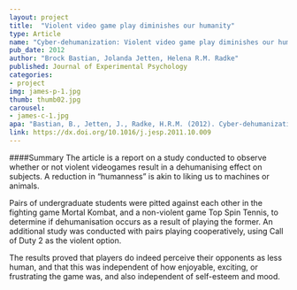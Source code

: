 ```yaml
---
layout: project
title:  "Violent video game play diminishes our humanity"
type: Article
name: "Cyber-dehumanization: Violent video game play diminishes our humanity"
pub_date: 2012
author: "Brock Bastian, Jolanda Jetten, Helena R.M. Radke"
published: Journal of Experimental Psychology
categories:
- project
img: james-p-1.jpg
thumb: thumb02.jpg
carousel:
- james-c-1.jpg
apa: "Bastian, B., Jetten, J., Radke, H.R.M. (2012). Cyber-dehumanization: Violent video game play diminishes our humanity. Journal of Experimental Social Psychology, 48, 486-491."
link: https://dx.doi.org/10.1016/j.jesp.2011.10.009
---
```

####Summary
The article is a report on a study conducted to observe whether or not violent videogames result in a dehumanising effect on subjects. A reduction in “humanness” is akin to liking us to machines or animals.

Pairs of undergraduate students were pitted against each other in the fighting game Mortal Kombat, and a non-violent game Top Spin Tennis, to determine if dehumanisation occurs as a result of playing the former. An additional study was conducted with pairs playing cooperatively, using Call of Duty 2 as the violent option.

The results proved that players do indeed perceive their opponents as less human, and that this was independent of how enjoyable, exciting, or frustrating the game was, and also independent of self-esteem and mood.